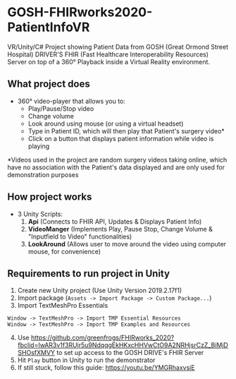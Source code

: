 # GOSH-FHIRworks2020-PatientInfoVR
VR/Unity/C# Project showing Patient Data from GOSH (Great Ormond Street Hospital) DRIVER'S FHIR (Fast Healthcare Interoperability Resources) Server on top of a 360° Playback inside a Virtual Reality environment.

## What project does
- 360° video-player that allows you to:
  - Play/Pause/Stop video
  - Change volume
  - Look around using mouse (or using a virtual headset)
  - Type in Patient ID, which will then play that Patient's surgery video*
  - Click on a button that displays patient information while video is playing
  
*Videos used in the project are random surgery videos taking online, which have no association with the Patient's data displayed and are only used for demonstration purposes

## How project works
- 3 Unity Scripts:
  1. **Api** (Connects to FHIR API, Updates & Displays Patient Info)
  2. **VideoManger** (Implements Play, Pause Stop, Change Volume & "Inputfield to Video" functionalities)
  3. **LookAround** (Allows user to move around the video using computer mouse, for convenience)

## Requirements to run project in Unity

1. Create new Unity project (Use Unity Version 2019.2.17f1)
2. Import package (`Assets -> Import Package -> Custom Package...`)
3. Import TextMeshPro Essentials
```
Window -> TextMeshPro -> Import TMP Essential Resources
Window -> TextMeshPro -> Import TMP Examples and Resources
```

4. Use https://github.com/greenfrogs/FHIRworks_2020?fbclid=IwAR3v1f3RUjr5u9NdqqgEkHKxcHHVwCtO9A2NRHjsrCzZ_BiMjDSHOsfXMVY to set up access to the GOSH DRIVE's FHIR Server
5. Hit `Play` button in Unity to run the demonstrator
6. If still stuck, follow this guide: https://youtu.be/YMGRhaxvsiE
